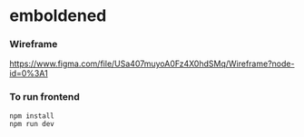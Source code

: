 # emboldened

### Wireframe
https://www.figma.com/file/USa407muyoA0Fz4X0hdSMq/Wireframe?node-id=0%3A1

### To run frontend
`npm install`  
`npm run dev`
